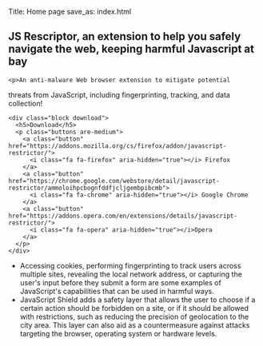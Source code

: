 Title: Home page
save_as: index.html

<section class="hero block">
  <div class="hero-body">
    <h2>
      JS Rescriptor, an extension to help you safely navigate
      the web, keeping harmful Javascript at bay
    </h2>

    <p>An anti-malware Web browser extension to mitigate potential
threats from JavaScript, including fingerprinting, tracking, and data
collection!</p>

    <div class="block download">
      <h5>Download</h5>
      <p class="buttons are-medium">
        <a class="button" href="https://addons.mozilla.org/cs/firefox/addon/javascript-restrictor/">
          <i class="fa fa-firefox" aria-hidden="true"></i> Firefox
        </a>
        <a class="button" href="https://chrome.google.com/webstore/detail/javascript-restrictor/ammoloihpcbognfddfjcljgembpibcmb">
          <i class="fa fa-chrome" aria-hidden="true"></i> Google Chrome
        </a>
        <a class="button" href="https://addons.opera.com/en/extensions/details/javascript-restrictor/">
          <i class="fa fa-opera" aria-hidden="true"></i>Opera
        </a>
      </p>
    </div>

  </div><!-- /.hero-body -->
</section><!-- /.hero -->


<section class="block">
  <ul>
    <li>
      Accessing cookies, performing fingerprinting to track users across
      multiple sites, revealing the local network address, or capturing the
      user's input before they submit a form are some examples of JavaScript's
      capabilities that can be used in harmful ways.
      </li>
    <li>
      JavaScript Shield adds a
      safety layer that allows the user to choose if a certain action should
      be forbidden on a site, or if it should be allowed with restrictions,
      such as reducing the precision of geolocation to the city area. This
      layer can also aid as a countermeasure against attacks targeting the
      browser, operating system or hardware levels.
    </li>
  </ul>
</section>
